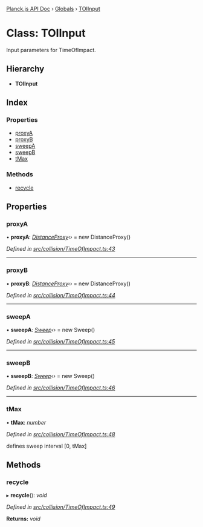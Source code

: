 [Planck.js API Doc](../README.md) › [Globals](../globals.md) › [TOIInput](toiinput.md)

# Class: TOIInput

Input parameters for TimeOfImpact.

## Hierarchy

* **TOIInput**

## Index

### Properties

* [proxyA](toiinput.md#proxya)
* [proxyB](toiinput.md#proxyb)
* [sweepA](toiinput.md#sweepa)
* [sweepB](toiinput.md#sweepb)
* [tMax](toiinput.md#tmax)

### Methods

* [recycle](toiinput.md#recycle)

## Properties

###  proxyA

• **proxyA**: *[DistanceProxy](distanceproxy.md)‹›* = new DistanceProxy()

*Defined in [src/collision/TimeOfImpact.ts:43](https://github.com/shakiba/planck.js/blob/6ab76c7/src/collision/TimeOfImpact.ts#L43)*

___

###  proxyB

• **proxyB**: *[DistanceProxy](distanceproxy.md)‹›* = new DistanceProxy()

*Defined in [src/collision/TimeOfImpact.ts:44](https://github.com/shakiba/planck.js/blob/6ab76c7/src/collision/TimeOfImpact.ts#L44)*

___

###  sweepA

• **sweepA**: *[Sweep](sweep.md)‹›* = new Sweep()

*Defined in [src/collision/TimeOfImpact.ts:45](https://github.com/shakiba/planck.js/blob/6ab76c7/src/collision/TimeOfImpact.ts#L45)*

___

###  sweepB

• **sweepB**: *[Sweep](sweep.md)‹›* = new Sweep()

*Defined in [src/collision/TimeOfImpact.ts:46](https://github.com/shakiba/planck.js/blob/6ab76c7/src/collision/TimeOfImpact.ts#L46)*

___

###  tMax

• **tMax**: *number*

*Defined in [src/collision/TimeOfImpact.ts:48](https://github.com/shakiba/planck.js/blob/6ab76c7/src/collision/TimeOfImpact.ts#L48)*

defines sweep interval [0, tMax]

## Methods

###  recycle

▸ **recycle**(): *void*

*Defined in [src/collision/TimeOfImpact.ts:49](https://github.com/shakiba/planck.js/blob/6ab76c7/src/collision/TimeOfImpact.ts#L49)*

**Returns:** *void*
